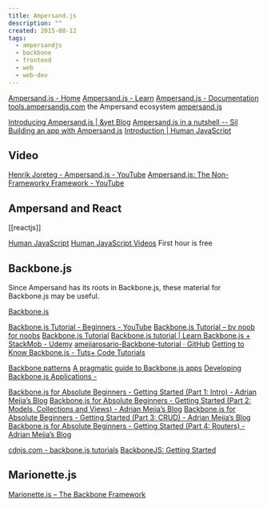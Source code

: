 ```yaml
---
title: Ampersand.js
description: ""
created: 2015-08-12
tags:
  - ampersandjs
  - backbone
  - frontend
  - web
  - web-dev
---
```


[Ampersand.js - Home](http://ampersandjs.com/)
[Ampersand.js - Learn](https://ampersandjs.com/learn/)
[Ampersand.js - Documentation](http://ampersandjs.com/docs)
[tools.ampersandjs.com](http://tools.ampersandjs.com/) the Ampersand ecosystem
[ampersand.js](https://github.com/AmpersandJS?type=source)

[Introducing Ampersand.js | &yet Blog](https://blog.andyet.com/2014/06/25/introducing-ampersand-js)
[Ampersand.js in a nutshell -- Sil](http://silvdb.github.io/2015/04/20/ampersand-js-in-a-nutshell/)
[Building an app with Ampersand.js](http://iamsim.me/building-an-app-with-ampersand-js/)
[Introduction | Human JavaScript](http://read.humanjavascript.com/)

## Video

[Henrik Joreteg - Ampersand.js - YouTube](https://www.youtube.com/watch?v=k8JOKLEPSe0)
[Ampersand.js: The Non-Frameworky Framework - YouTube](https://www.youtube.com/watch?v=0epCeulgzrA)

## Ampersand and React

[[reactjs]]

[Human JavaScript](http://read.humanjavascript.com/)
[Human JavaScript Videos](http://learn.humanjavascript.com/react-ampersand) First hour is free

## Backbone.js

Since Ampersand has its roots in Backbone.js, these material for Backbone.js may be useful.

[Backbone.js](http://backbonejs.org/)

[Backbone.js Tutorial - Beginners - YouTube](https://www.youtube.com/watch?v=FZSjvWtUxYk)
[Backbone.js Tutorial – by noob for noobs](http://thomasdavis.github.io/2011/02/01/backbone-introduction.html)
[Backbone.js Tutorial](https://backbonetutorials.com/)
[Backbone.js tutorial | Learn Backbone.js + StackMob - Udemy](https://www.udemy.com/learn-backbonejs-stackmob/)
[amejiarosario-Backbone-tutorial · GitHub](https://github.com/amejiarosario/Backbone-tutorial)
[Getting to Know Backbone.js - Tuts+ Code Tutorials](http://code.tutsplus.com/series/getting-to-know-backbonejs--net-24408)

[Backbone patterns](http://ricostacruz.com/backbone-patterns/)
[A pragmatic guide to Backbone.js apps](http://pragmatic-backbone.com/)
[Developing Backbone.js Applications -](http://addyosmani.github.io/backbone-fundamentals/)

[Backbone.js for Absolute Beginners - Getting Started (Part 1: Intro) - Adrian Mejia’s Blog](http://adrianmejia.com/blog/2012/09/11/backbone-dot-js-for-absolute-beginners-getting-started)
[Backbone.js for Absolute Beginners - Getting Started (Part 2: Models, Collections and Views) - Adrian Mejia’s Blog](http://adrianmejia.com/blog/2012/09/13/backbone-js-for-absolute-beginners-getting-started-part-2/)
[Backbone.js for Absolute Beginners - Getting Started (Part 3: CRUD) - Adrian Mejia’s Blog](http://adrianmejia.com/blog/2012/09/13/backbonejs-for-absolute-beginners-getting-started-part-3/)
[Backbone.js for Absolute Beginners - Getting Started (Part 4: Routers) - Adrian Mejia’s Blog](http://adrianmejia.com/blog/2012/09/13/backbone-js-for-absolute-beginners-getting-started-part-4/)

[cdnjs.com - backbone.js tutorials](https://cdnjs.com/libraries/backbone.js/tutorials/)
[BackboneJS: Getting Started](https://auth0.com/blog/backbonejs-getting-started/)

## Marionette.js

[Marionette.js – The Backbone Framework](http://marionettejs.com/)
